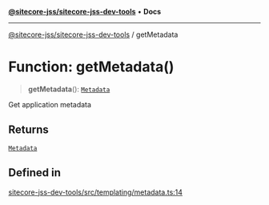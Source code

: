 [**@sitecore-jss/sitecore-jss-dev-tools**](../README.md) • **Docs**

***

[@sitecore-jss/sitecore-jss-dev-tools](../README.md) / getMetadata

# Function: getMetadata()

> **getMetadata**(): [`Metadata`](../interfaces/Metadata.md)

Get application metadata

## Returns

[`Metadata`](../interfaces/Metadata.md)

## Defined in

[sitecore-jss-dev-tools/src/templating/metadata.ts:14](https://github.com/Sitecore/jss/blob/2c037b1db9e09367420bc13389995d0890265712/packages/sitecore-jss-dev-tools/src/templating/metadata.ts#L14)
